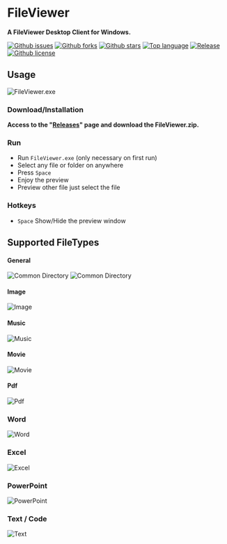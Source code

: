 # FileViewer

**A FileViewer Desktop Client for Windows.**

[![Github issues](https://img.shields.io/github/issues/HeHang0/FileViewer)](https://github.com/HeHang0/FileViewer/issues)
[![Github forks](https://img.shields.io/github/forks/HeHang0/FileViewer)](https://github.com/HeHang0/FileViewer/network/members)
[![Github stars](https://img.shields.io/github/stars/HeHang0/FileViewer)](https://github.com/HeHang0/FileViewer/stargazers)
[![Top language](https://img.shields.io/github/languages/top/HeHang0/FileViewer)](https://github.com/HeHang0/FileViewer/)
[![Release](https://img.shields.io/github/v/release/HeHang0/FileViewer)](https://github.com/HeHang0/FileViewer/releases)
[![Github license](https://img.shields.io/github/license/HeHang0/FileViewer)](https://github.com/HeHang0/FileViewer/)

## Usage

![FileViewer.exe](Demo/index.png)

### Download/Installation

**Access to the "[Releases](https://github.com/HeHang0/FileViewer/releases)" page and download the FileViewer.zip.**

### Run

-   Run `FileViewer.exe` (only necessary on first run)
-   Select any file or folder on anywhere
-   Press `Space`
-   Enjoy the preview
-   Preview other file just select the file

### Hotkeys

-   `Space` Show/Hide the preview window

## Supported FileTypes

#### General

![Common Directory](Demo/common_dir.png)
![Common Directory](Demo/common_file.png)

#### Image

![Image](Demo/image.png)

#### Music

![Music](Demo/music.png)

#### Movie

![Movie](Demo/movie.png)

#### Pdf

![Pdf](Demo/pdf.png)

### Word

![Word](Demo/word.png)

### Excel

![Excel](Demo/excel.png)

### PowerPoint

![PowerPoint](Demo/ppt.png)

### Text / Code

![Text](Demo/text.png)

